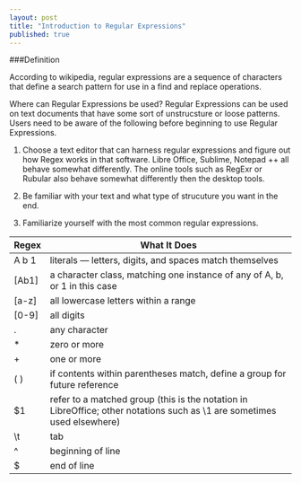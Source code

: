 ```yaml
---
layout: post
title: "Introduction to Regular Expressions"
published: true
---
```


###Definition

According to wikipedia, regular expressions are a sequence of characters that define a search pattern for use in a find and replace operations.

Where can Regular Expressions be used?
Regular Expressions can be used on text documents that have some sort of unstrucsture or loose patterns. Users need to be aware of the following before beginning to use Regular Expressions.

1. Choose a text editor that can harness regular expressions and figure out how Regex works in that software. Libre Office, Sublime, Notepad ++ all behave somewhat differently. The online tools such as RegExr or Rubular also behave somewhat differently then the desktop tools.

2. Be familiar with your text and what type of strucuture you want in the end. 

3. Familiarize yourself with the most common regular expressions.

| Regex | What It Does 
| --------- | --------- 
|A b 1 | literals — letters, digits, and spaces match themselves 
|[Ab1] | a character class, matching one instance of any of A, b, or 1 in this case 
|[a-z] | all lowercase letters within a range 
|[0-9] | all digits |
|. | any character |
|* | zero or more |
|+ | one or more |
|( ) | if contents within parentheses match, define a group for future reference |
|$1 | refer to a matched group (this is the notation in LibreOffice; other notations such as \1 are sometimes used elsewhere) |
|\t | tab |
|^ | beginning of line |
|$ | end of line |

